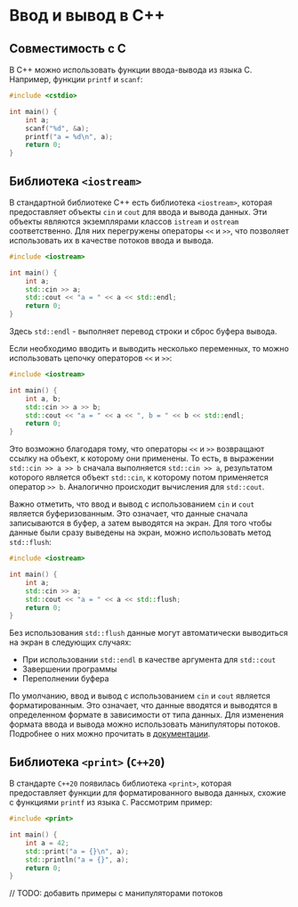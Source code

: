 # Ввод и вывод в С++

## Совместимость с C

В C++ можно использовать функции ввода-вывода из языка C. Например, функции `printf` и `scanf`:

```cpp
#include <cstdio>

int main() {
    int a;
    scanf("%d", &a);
    printf("a = %d\n", a);
    return 0;
}
```

## Библиотека `<iostream>`

В стандартной библиотеке C++ есть библиотека `<iostream>`, которая предоставляет объекты `cin` и `cout` для ввода и вывода данных. Эти объекты являются экземплярами классов `istream` и `ostream` соответственно. Для них перегружены операторы `<<` и `>>`, что позволяет использовать их в качестве потоков ввода и вывода.

```cpp
#include <iostream>

int main() {
    int a;
    std::cin >> a;
    std::cout << "a = " << a << std::endl;
    return 0;
}
```

Здесь `std::endl` - выполняет перевод строки и сброс буфера вывода.

Если необходимо вводить и выводить несколько переменных, то можно использовать цепочку операторов `<<` и `>>`:

```cpp
#include <iostream>

int main() {
    int a, b;
    std::cin >> a >> b;
    std::cout << "a = " << a << ", b = " << b << std::endl;
    return 0;
}
```

Это возможно благодаря тому, что операторы `<<` и `>>` возвращают ссылку на объект, к которому они применены. То есть, в выражении `std::cin >> a >> b` сначала выполняется `std::cin >> a`, результатом которого является объект `std::cin`, к которому потом применяется оператор `>> b`. Аналогично происходит вычисления для `std::cout`.

Важно отметить, что ввод и вывод с использованием `cin` и `cout` является буферизованным. Это означает, что данные сначала записываются в буфер, а затем выводятся на экран. Для того чтобы данные были сразу выведены на экран, можно использовать метод `std::flush`:

```cpp
#include <iostream>

int main() {
    int a;
    std::cin >> a;
    std::cout << "a = " << a << std::flush;
    return 0;
}
```

Без использования `std::flush` данные могут автоматически выводиться на экран в следующих случаях:

- При использовании `std::endl` в качестве аргумента для `std::cout`
- Завершении программы
- Переполнении буфера

По умолчанию, ввод и вывод с использованием `cin` и `cout` является форматированным. Это означает, что данные вводятся и выводятся в определенном формате в зависимости от типа данных. Для изменения формата ввода и вывода можно использовать манипуляторы потоков. Подробнее о них можно прочитать в [документации](https://en.cppreference.com/w/cpp/io/manip).

## Библиотека `<print>` (`C++20`)

В стандарте `C++20` появилась библиотека `<print>`, которая предоставляет функции для форматированного вывода данных, схожие с функциями `printf` из языка `C`. Рассмотрим пример:

```cpp
#include <print>

int main() {
    int a = 42;
    std::print("a = {}\n", a);
    std::println("a = {}", a);
    return 0;
}
```

// TODO: добавить примеры с манипуляторами потоков